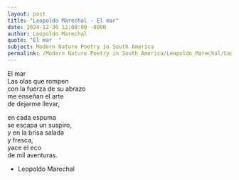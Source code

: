 ```yaml
---
layout: post
title: "Leopoldo Marechal - El mar"
date: 2024-12-30 12:00:00 -0000
author: Leopoldo Marechal
quote: "El mar  "
subject: Modern Nature Poetry in South America
permalink: /Modern Nature Poetry in South America/Leopoldo Marechal/Leopoldo Marechal - El mar
---
```


El mar  
Las olas que rompen  
con la fuerza de su abrazo  
me enseñan el arte  
de dejarme llevar,

en cada espuma  
se escapa un suspiro,  
y en la brisa salada  
y fresca,  
yace el eco  
de mil aventuras.

- Leopoldo Marechal

